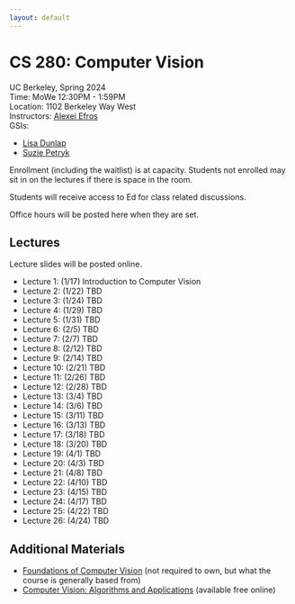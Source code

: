 ```yaml
---
layout: default
---
```


# CS 280: Computer Vision

UC Berkeley, Spring 2024  
Time: MoWe 12:30PM - 1:59PM  
Location: 1102 Berkeley Way West  
Instructors: [Alexei Efros](https://people.eecs.berkeley.edu/~efros)  
GSIs:
- [Lisa Dunlap](https://www.lisabdunlap.com/)
- [Suzie Petryk](https://suziepetryk.com/)

Enrollment (including the waitlist) is at capacity. Students not enrolled may sit in on the lectures if there is space in the room.

Students will receive access to Ed for class related discussions.

Office hours will be posted here when they are set.


## Lectures

Lecture slides will be posted online.

* Lecture 1: (1/17) Introduction to Computer Vision
* Lecture 2: (1/22) TBD
* Lecture 3: (1/24) TBD
* Lecture 4: (1/29) TBD
* Lecture 5: (1/31) TBD
* Lecture 6: (2/5) TBD
* Lecture 7: (2/7) TBD
* Lecture 8: (2/12) TBD
* Lecture 9: (2/14) TBD
* Lecture 10: (2/21) TBD
* Lecture 11: (2/26) TBD
* Lecture 12: (2/28) TBD
* Lecture 13: (3/4) TBD
* Lecture 14: (3/6) TBD
* Lecture 15: (3/11) TBD
* Lecture 16: (3/13) TBD
* Lecture 17: (3/18) TBD
* Lecture 18: (3/20) TBD
* Lecture 19: (4/1) TBD
* Lecture 20: (4/3) TBD
* Lecture 21: (4/8) TBD
* Lecture 22: (4/10) TBD
* Lecture 23: (4/15) TBD
* Lecture 24: (4/17) TBD
* Lecture 25: (4/22) TBD
* Lecture 26: (4/24) TBD


## Additional Materials

* [Foundations of Computer Vision](https://mitpress.mit.edu/9780262048972/foundations-of-computer-vision/) (not required to own, but what the course is generally based from)
* [Computer Vision: Algorithms and Applications](http://szeliski.org/Book/) (available free online)

